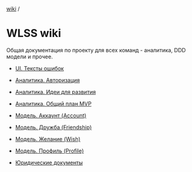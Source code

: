 [wiki](../../README.md) /


# WLSS wiki

Общая документация по проекту для всех команд - аналитика, DDD модели и прочее.

- [UI. Тексты ошибок](./ui__error_messages.md)

- [Аналитика. Авторизация](./analytics__authorization.md)

- [Аналитика. Идеи для развития](./analytics__future_ideas.md)

- [Аналитика. Общий план MVP](./analytics__mvp_plan.md)

- [Модель. Аккаунт (Account)](./model__account.md)

- [Модель. Дружба (Friendship)](./model__friendship.md)

- [Модель. Желание (Wish)](./model__wish.md)

- [Модель. Профиль (Profile)](./model__profile.md)

- [Юридические документы](./legal_documents.md)
